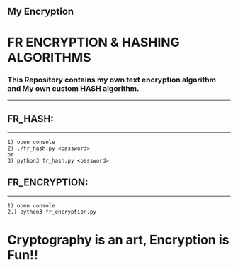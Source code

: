 ## My Encryption
# FR ENCRYPTION & HASHING ALGORITHMS
### This Repository contains my own text encryption algorithm and My own custom HASH algorithm.
--------------------------------------------------------------------------------------------------------------------------
## FR_HASH:
--------------------------------------------------------------------------------------------------------------------------
    1) open console
    2) ./fr_hash.py <password>
    or
    3) python3 fr_hash.py <password>

## FR_ENCRYPTION:
---------------------------------------------------------------------------------------------------------------------------
    1) open console
    2.) python3 fr_encryption.py
    
# Cryptography is an art, Encryption is Fun!!

